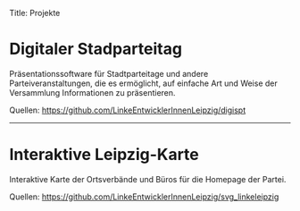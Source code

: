 Title: Projekte

# Digitaler Stadparteitag

Präsentationssoftware für Stadtparteitage und andere Parteiveranstaltungen,
die es ermöglicht, auf einfache Art und Weise der Versammlung Informationen
zu präsentieren.

Quellen: <https://github.com/LinkeEntwicklerInnenLeipzig/digispt>

-------------------------

# Interaktive Leipzig-Karte

Interaktive Karte der Ortsverbände und Büros für die Homepage der Partei.

Quellen: <https://github.com/LinkeEntwicklerInnenLeipzig/svg_linkeleipzig>
